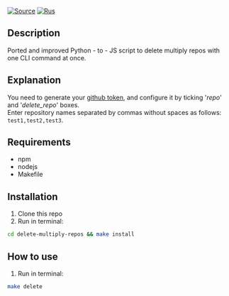 [![Source](https://img.shields.io/badge/Source-purple)](https://gist.github.com/alinefr/9cc54871d439ac96aff2)
[![Rus](https://img.shields.io/badge/Rus-blue)](README_ru.md)

## Description

Ported and improved Python - to - JS script to delete multiply repos with one CLI command at once.

## Explanation

You need to generate your [github token](https://github.com/settings/tokens), and configure it by ticking '*repo*' and '*delete_repo*' boxes.  
Enter repository names separated by commas without spaces as follows: ```test1,test2,test3```.

## Requirements

- npm
- nodejs
- Makefile

## Installation

1. Clone this repo
2. Run in terminal:
```bash
cd delete-multiply-repos && make install
```

## How to use

1. Run in terminal:
```bash
make delete
```